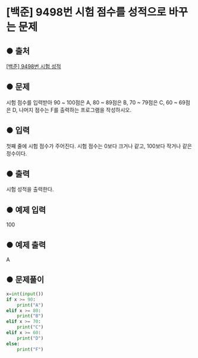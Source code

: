 # [백준] 9498번 시험 점수를 성적으로 바꾸는 문제

## ● 출처
[[백준] 9498번 시험 성적](https://www.acmicpc.net/problem/9498)  

## ● 문제
시험 점수를 입력받아 90 ~ 100점은 A, 80 ~ 89점은 B, 70 ~ 79점은 C, 60 ~ 69점은 D, 나머지 점수는 F를 출력하는 프로그램을 작성하시오.

## ● 입력
첫째 줄에 시험 점수가 주어진다. 시험 점수는 0보다 크거나 같고, 100보다 작거나 같은 정수이다.

## ● 출력
시험 성적을 출력한다.
    
## ● 예제 입력
100

## ● 예제 출력
A

## ● 문제풀이
```python
x=int(input())
if x >= 90:
    print("A")
elif x >= 80:
    print("B")
elif x >= 70:
    print("C")
elif x >= 60:
    print("D")
else:
    print("F")  
```
